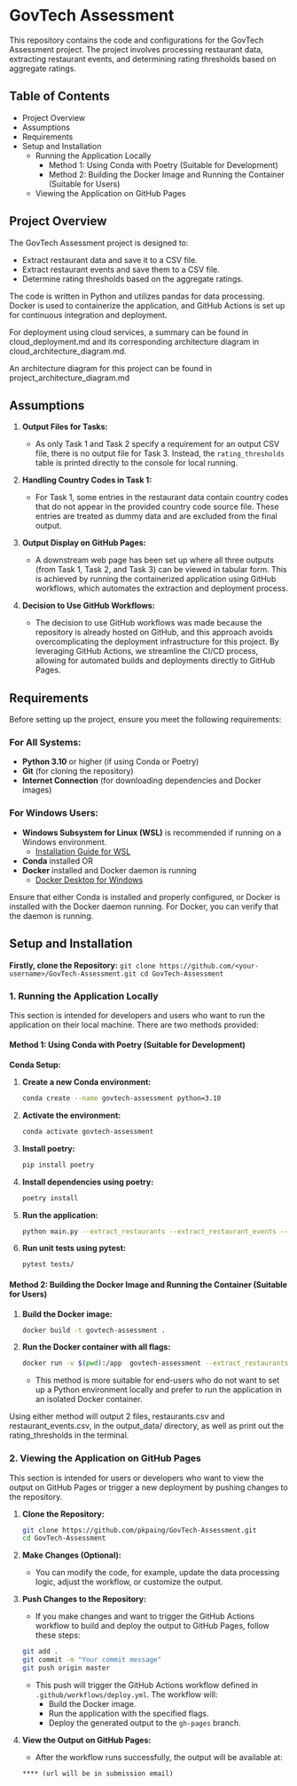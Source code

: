 # GovTech Assessment

This repository contains the code and configurations for the GovTech Assessment project. The project involves processing restaurant data, extracting restaurant events, and determining rating thresholds based on aggregate ratings.

## Table of Contents
- Project Overview
- Assumptions
- Requirements
- Setup and Installation
  - Running the Application Locally
    - Method 1: Using Conda with Poetry (Suitable for Development)
    - Method 2: Building the Docker Image and Running the Container (Suitable for Users)
  - Viewing the Application on GitHub Pages


## Project Overview

The GovTech Assessment project is designed to:
- Extract restaurant data and save it to a CSV file.
- Extract restaurant events and save them to a CSV file.
- Determine rating thresholds based on the aggregate ratings.

The code is written in Python and utilizes pandas for data processing. Docker is used to containerize the application, and GitHub Actions is set up for continuous integration and deployment.

For deployment using cloud services, a summary can be found in cloud_deployment.md and its corresponding architecture diagram in cloud_architecture_diagram.md.

An architecture diagram for this project can be found in project_architecture_diagram.md

## Assumptions

1. **Output Files for Tasks:**
   - As only Task 1 and Task 2 specify a requirement for an output CSV file, there is no output file for Task 3. Instead, the `rating_thresholds` table is printed directly to the console for local running.

2. **Handling Country Codes in Task 1:**
   - For Task 1, some entries in the restaurant data contain country codes that do not appear in the provided country code source file. These entries are treated as dummy data and are excluded from the final output.

3. **Output Display on GitHub Pages:**
   - A downstream web page has been set up where all three outputs (from Task 1, Task 2, and Task 3) can be viewed in tabular form. This is achieved by running the containerized application using GitHub workflows, which automates the extraction and deployment process.

4. **Decision to Use GitHub Workflows:**
   - The decision to use GitHub workflows was made because the repository is already hosted on GitHub, and this approach avoids overcomplicating the deployment infrastructure for this project. By leveraging GitHub Actions, we streamline the CI/CD process, allowing for automated builds and deployments directly to GitHub Pages.


## Requirements

Before setting up the project, ensure you meet the following requirements:

### For All Systems:
- **Python 3.10** or higher (if using Conda or Poetry)
- **Git** (for cloning the repository)
- **Internet Connection** (for downloading dependencies and Docker images)

### For Windows Users:
- **Windows Subsystem for Linux (WSL)** is recommended if running on a Windows environment.
  - [Installation Guide for WSL](https://docs.microsoft.com/en-us/windows/wsl/install)
- **Conda** installed OR
- **Docker** installed and Docker daemon is running
  - [Docker Desktop for Windows](https://www.docker.com/products/docker-desktop)

Ensure that either Conda is installed and properly configured, or Docker is installed with the Docker daemon running. For Docker, you can verify that the daemon is running.

## Setup and Installation

**Firstly, clone the Repository:**
    ```
    git clone https://github.com/<your-username>/GovTech-Assessment.git
    cd GovTech-Assessment
    ```

### 1. Running the Application Locally

This section is intended for developers and users who want to run the application on their local machine. There are two methods provided:

#### Method 1: Using Conda with Poetry (Suitable for Development)

**Conda Setup:**

1. **Create a new Conda environment:**
    ```bash
    conda create --name govtech-assessment python=3.10
    ```
2. **Activate the environment:**
    ```bash
    conda activate govtech-assessment
    ```
3. **Install poetry:**
    ```bash
    pip install poetry
    ```
4. **Install dependencies using poetry:**
    ```bash
    poetry install
    ```
5. **Run the application:**
    ```bash
    python main.py --extract_restaurants --extract_restaurant_events --determine_rating_thresholds --local
    ```
5. **Run unit tests using pytest:**
    ```bash
    pytest tests/
    ```

#### Method 2: Building the Docker Image and Running the Container (Suitable for Users)

1. **Build the Docker image:**
    ```bash
    docker build -t govtech-assessment .
    ```
2. **Run the Docker container with all flags:**
    ```bash
    docker run -v $(pwd):/app  govtech-assessment --extract_restaurants --extract_restaurant_events --determine_rating_thresholds --local
    ```
    
   - This method is more suitable for end-users who do not want to set up a Python environment locally and prefer to run the application in an isolated Docker container.

Using either method will output 2 files, restaurants.csv and restaurant_events.csv, in the output_data/ directory, as well as print out the rating_thresholds in the terminal.

### 2. Viewing the Application on GitHub Pages

This section is intended for users or developers who want to view the output on GitHub Pages or trigger a new deployment by pushing changes to the repository.

1. **Clone the Repository:**
    ```bash
    git clone https://github.com/pkpaing/GovTech-Assessment.git
    cd GovTech-Assessment
    ```

2. **Make Changes (Optional):**
   - You can modify the code, for example, update the data processing logic, adjust the workflow, or customize the output.

3. **Push Changes to the Repository:**
   - If you make changes and want to trigger the GitHub Actions workflow to build and deploy the output to GitHub Pages, follow these steps:
   
    ```bash
    git add .
    git commit -m "Your commit message"
    git push origin master
    ```

   - This push will trigger the GitHub Actions workflow defined in `.github/workflows/deploy.yml`. The workflow will:
     - Build the Docker image.
     - Run the application with the specified flags.
     - Deploy the generated output to the `gh-pages` branch.

4. **View the Output on GitHub Pages:**
   - After the workflow runs successfully, the output will be available at:
   ```text
   **** (url will be in submission email)
